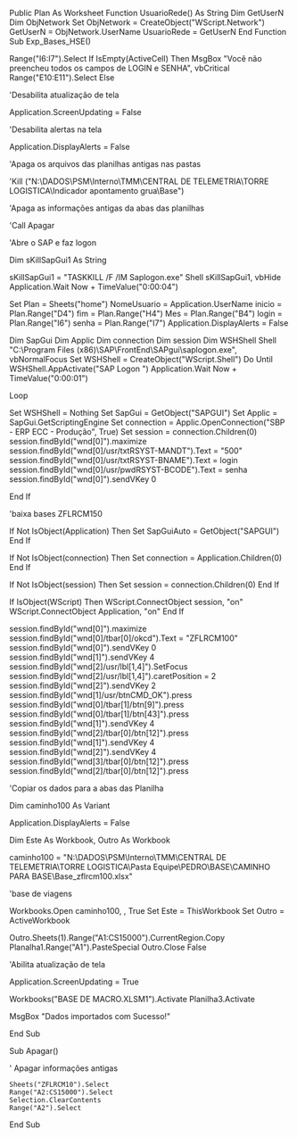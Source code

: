 Public Plan As Worksheet
Function UsuarioRede() As String
Dim GetUserN
Dim ObjNetwork
Set ObjNetwork = CreateObject("WScript.Network")
GetUserN = ObjNetwork.UserName
UsuarioRede = GetUserN
End Function
Sub Exp_Bases_HSE()

Range("I6:I7").Select
If IsEmpty(ActiveCell) Then
MsgBox "Você não preencheu todos os campos de LOGIN e SENHA", vbCritical
Range("E10:E11").Select
Else

'Desabilita atualização de tela

Application.ScreenUpdating = False

'Desabilita alertas na tela

Application.DisplayAlerts = False

'Apaga os arquivos das planilhas antigas nas pastas

'Kill ("N:\DADOS\PSM\Interno\TMM\CENTRAL DE TELEMETRIA\TORRE LOGISTICA\Indicador apontamento grua\Base")

'Apaga as informações antigas da abas das planilhas

'Call Apagar

'Abre o SAP e faz logon

Dim sKillSapGui1 As String

sKillSapGui1 = "TASKKILL /F /IM Saplogon.exe"
Shell sKillSapGui1, vbHide
Application.Wait Now + TimeValue("0:00:04")


Set Plan = Sheets("home")
NomeUsuario = Application.UserName
inicio = Plan.Range("D4")
fim = Plan.Range("H4")
Mes = Plan.Range("B4")
login = Plan.Range("I6")
senha = Plan.Range("I7")
Application.DisplayAlerts = False

Dim SapGui
Dim Applic
Dim connection
Dim session
Dim WSHShell
Shell "C:\Program Files (x86)\SAP\FrontEnd\SAPgui\saplogon.exe", vbNormalFocus
Set WSHShell = CreateObject("WScript.Shell")
Do Until WSHShell.AppActivate("SAP Logon ")
Application.Wait Now + TimeValue("0:00:01")

Loop

Set WSHShell = Nothing
Set SapGui = GetObject("SAPGUI")
Set Applic = SapGui.GetScriptingEngine
Set connection = Applic.OpenConnection("SBP - ERP ECC - Produção", True)
Set session = connection.Children(0)
session.findById("wnd[0]").maximize
session.findById("wnd[0]/usr/txtRSYST-MANDT").Text = "500"
session.findById("wnd[0]/usr/txtRSYST-BNAME").Text = login
session.findById("wnd[0]/usr/pwdRSYST-BCODE").Text = senha
session.findById("wnd[0]").sendVKey 0

End If


'baixa bases ZFLRCM150

If Not IsObject(Application) Then
   Set SapGuiAuto = GetObject("SAPGUI")
End If

If Not IsObject(connection) Then
   Set connection = Application.Children(0)
End If

If Not IsObject(session) Then
   Set session = connection.Children(0)
End If

If IsObject(WScript) Then
   WScript.ConnectObject session, "on"
   WScript.ConnectObject Application, "on"
End If

session.findById("wnd[0]").maximize
session.findById("wnd[0]/tbar[0]/okcd").Text = "ZFLRCM100"
session.findById("wnd[0]").sendVKey 0
session.findById("wnd[1]").sendVKey 4
session.findById("wnd[2]/usr/lbl[1,4]").SetFocus
session.findById("wnd[2]/usr/lbl[1,4]").caretPosition = 2
session.findById("wnd[2]").sendVKey 2
session.findById("wnd[1]/usr/btnCMD_OK").press
session.findById("wnd[0]/tbar[1]/btn[9]").press
session.findById("wnd[0]/tbar[1]/btn[43]").press
session.findById("wnd[1]").sendVKey 4
session.findById("wnd[2]/tbar[0]/btn[12]").press
session.findById("wnd[1]").sendVKey 4
session.findById("wnd[2]").sendVKey 4
session.findById("wnd[3]/tbar[0]/btn[12]").press
session.findById("wnd[2]/tbar[0]/btn[12]").press


'Copiar os dados para a abas das Planilha

Dim caminho100 As Variant

Application.DisplayAlerts = False

Dim Este As Workbook, Outro As Workbook

caminho100 = "N:\DADOS\PSM\Interno\TMM\CENTRAL DE TELEMETRIA\TORRE LOGISTICA\Pasta Equipe\PEDRO\BASE\CAMINHO PARA BASE\Base_zflrcm100.xlsx"

'base de viagens

Workbooks.Open caminho100, , True
Set Este = ThisWorkbook
Set Outro = ActiveWorkbook

Outro.Sheets(1).Range("A1:CS15000").CurrentRegion.Copy
Planalha1.Range("A1").PasteSpecial
Outro.Close False


'Abilita atualização de tela

Application.ScreenUpdating = True


Workbooks("BASE DE MACRO.XLSM1").Activate
Planilha3.Activate

MsgBox "Dados importados com Sucesso!"


End Sub

Sub Apagar()

' Apagar informações antigas

    Sheets("ZFLRCM10").Select
    Range("A2:CS15000").Select
    Selection.ClearContents
    Range("A2").Select
    
End Sub
